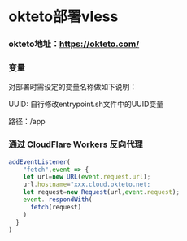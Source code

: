 # okteto部署vless

### okteto地址：https://okteto.com/

### 变量

对部署时需设定的变量名称做如下说明：

UUID: 自行修改entrypoint.sh文件中的UUID变量

路径：/app

### 通过 CloudFlare Workers 反向代理

```js
addEventListener(
    "fetch",event => {
    let url=new URL(event.request.url);
    url.hostname="xxx.cloud.okteto.net;
    let request=new Request(url,event.request);
    event. respondWith(
      fetch(request)
    )
  }
)
```

